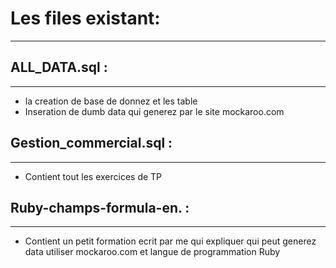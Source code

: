 # Les files existant: #
----------------------
## ALL_DATA.sql :
---------------

* la creation de base de donnez et les table
* Inseration de dumb data qui generez par le site mockaroo.com

## Gestion_commercial.sql :
---------------

* Contient tout les exercices de TP

## Ruby-champs-formula-en. :
---------------

* Contient un petit formation ecrit par me qui expliquer qui peut generez data utiliser mockaroo.com et langue de programmation Ruby
